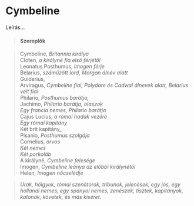 <!-- ======================================================================
--- Search engine
title:          Cymbeline
keywords:       Cymbeline, vígjáték
description:    William Shakespeare: Cymbeline.
--- Menu system
order:          40
text:           Cymbeline
hidden:         false
umbel:          false
--- Page properties
id:             /comedies/cymbeline
document:       
layout:         layout-2-left
$-left:         play-list
searchable:     true
======================================================================= -->

# Cymbeline

Leírás...

>   #### Szereplők
    
>   Cymbeline, _Britannia királya_  
    Cloten, _a királyné fia első férjétől_  
    Leonatus Posthumus, _Imogen férje_  
    Belarius, _száműzött lord, Morgan álnév alatt_  
    Guiderius,  
    Arviragus, _Cymbeline fiai, Polydore és Cadwal álnevek alatt, Belarius vélt fiai_  
    Philario, _Posthumus barátja,_  
    Jachimo, _Philario barátja, olaszok_  
    _Egy francia nemes, Philario barátja_  
    Cajus Lucius, _a római hadak vezére_  
    _Egy római kapitány_  
    Két brit kapitány_  
    Pisanio, _Posthumus szolgája_  
    Cornelius, _orvos_  
    _Két nemes_  
    _Két porkoláb_  
    A királyné, _Cymbeline felesége_  
    Imogen, _Cymbeline leánya az előbbi királynétól_  
    Helen, _Imogen nőcselédje_
    
>   _Urak, hölgyek, római szenátorok, tribunok, jelenések,
    egy jós, egy hollandi nemes, egy spanyol nemes, zenészek,
    tisztek, kapitányok, katonák, követek, és más kiséret._
